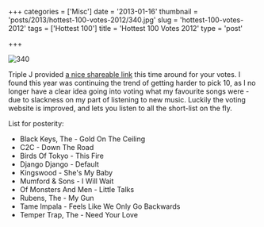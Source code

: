 +++
categories = ['Misc']
date = '2013-01-16'
thumbnail = 'posts/2013/hottest-100-votes-2012/340.jpg'
slug = 'hottest-100-votes-2012'
tags = ['Hottest 100']
title = 'Hottest 100 Votes 2012'
type = 'post'

+++

![340](340.jpg)

Triple J provided [a nice shareable link](http://triplejgadget.abc.net.au/hottest100/12/vote/share/6ae5cbac30a70165d22ab9289043ff48#) this time around for your votes. I found this year was continuing the trend of getting harder to pick 10, as I no longer have a clear idea going into voting what my favourite songs were - due to slackness on my part of listening to new music. Luckily the voting website is improved, and lets you listen to all the short-list on the fly.

List for posterity:

* Black Keys, The - Gold On The Ceiling
* C2C - Down The Road
* Birds Of Tokyo - This Fire
* Django Django - Default
* Kingswood - She's My Baby
* Mumford & Sons - I Will Wait
* Of Monsters And Men - Little Talks
* Rubens, The - My Gun
* Tame Impala - Feels Like We Only Go Backwards
* Temper Trap, The - Need Your Love